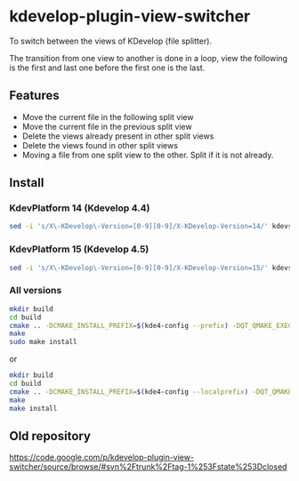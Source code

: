kdevelop-plugin-view-switcher
=============================

To switch between the views of KDevelop (file splitter).

The transition from one view to another is done in a loop, view the following is the first and last one before the first one is the last.

Features
--------

 - Move the current file in the following split view
 - Move the current file in the previous split view
 - Delete the views already present in other split views
 - Delete the views found in other split views
 - Moving a file from one split view to the other. Split if it is not already.

Install
-------

### KdevPlatform 14 (Kdevelop 4.4)

```sh
sed -i 's/X\-KDevelop\-Version=[0-9][0-9]/X-KDevelop-Version=14/' kdevswitchviewer.desktop
```

### KdevPlatform 15 (Kdevelop 4.5)

```sh
sed -i 's/X\-KDevelop\-Version=[0-9][0-9]/X-KDevelop-Version=15/' kdevswitchviewer.desktop
```

### All versions

```sh
mkdir build
cd build
cmake .. -DCMAKE_INSTALL_PREFIX=$(kde4-config --prefix) -DQT_QMAKE_EXECUTABLE=/usr/bin/qmake-qt4
make
sudo make install
```

or

```sh
mkdir build
cd build
cmake .. -DCMAKE_INSTALL_PREFIX=$(kde4-config --localprefix) -DQT_QMAKE_EXECUTABLE=/usr/bin/qmake-qt4
make
make install
```

Old repository
--------------

https://code.google.com/p/kdevelop-plugin-view-switcher/source/browse/#svn%2Ftrunk%2Ftag-1%253Fstate%253Dclosed
